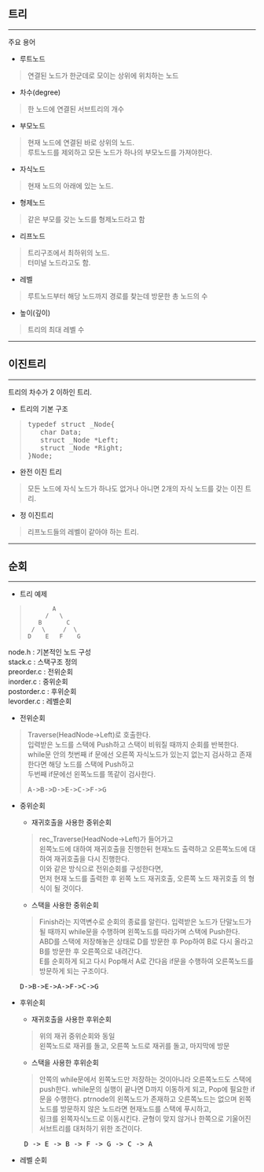 ## 트리
***

 주요 용어
- 루트노드
>연결된 노드가 한군데로 모이는 상위에 위치하는 노드
- 차수(degree)
> 한 노드에 연결된 서브트리의 개수
- 부모노드
> 현재 노드에 연결된 바로 상위의 노드.   
> 루트노드를 제외하고 모든 노드가 하나의 부모노드를 가져야한다.
- 자식노드
> 현재 노드의 아래에 있는 노드.
- 형제노드 
> 같은 부모를 갖는 노드를 형제노드라고 함
- 리프노드
> 트리구조에서 최하위의 노드.   
> 터미널 노드라고도 함.
- 레벨 
> 루트노드부터 해당 노드까지 경로를 찾는데 방문한 총 노드의 수
- 높이(깊이)
> 트리의 최대 레벨 수

***
## 이진트리
***
트리의 차수가 2 이하인 트리.   
- 트리의 기본 구조
><pre>
>typedef struct _Node{
>    char Data;
>    struct _Node *Left;
>    struct _Node *Right;
>}Node;
></pre>
- 완전 이진 트리 
> 모든 노드에 자식 노드가 하나도 없거나 아니면 2개의 자식 노드를 갖는 이진 트리.
- 정 이진트리
> 리프노드들의 레벨이 같아야 하는 트리.


***
## 순회
***
- 트리 예제

>            A
>          /   \
>        B       C
>      /  \     /  \
>     D    E   F    G
node.h : 기본적인 노드 구성      
stack.c : 스택구조 정의   
preorder.c : 전위순회   
inorder.c : 중위순회   
postorder.c : 후위순회   
levorder.c : 레벨순회   

- 전위순회
> Traverse(HeadNode->Left)로 호출한다.    
> 입력받은 노드를 스택에 Push하고 스택이 비워질 때까지 순회를 반복한다.   
> while문 안의 첫번째 if 문에선 오른쪽 자식노드가 있는지 없는지 검사하고 존재한다면 해당 노드를 스택에 Push하고   
> 두번째 if문에선 왼쪽노드를 똑같이 검사한다.
> <pre>A->B->D->E->C->F->G</pre>

- 중위순회
    - 재귀호출을 사용한 중위순회
    > rec_Traverse(HeadNode->Left)가 들어가고   
    > 왼쪽노드에 대하여 재귀호출을 진행한뒤 현재노드 출력하고 오른쪽노드에 대하여 재귀호출을 다시 진행한다.   
    > 이와 같은 방식으로 전위순회를 구성한다면,   
    > 먼저 현재 노드를 출력한 후 왼쪽 노드 재귀호출, 오른쪽 노드 재귀호출 의 형식이 될 것이다.
    - 스택을 사용한 중위순회
    > Finish라는 지역변수로 순회의 종료를 알린다.
    > 입력받은 노드가 단말노드가 될 때까지 while문을 수행하며 왼쪽노드를 따라가며 스택에 Push한다.   
    >ABD를 스택에 저장해놓은 상태로 D를 방문한 후 Pop하여 B로 다시 올라고 B를 방문한 후 오른쪽으로 내려간다.   
    > E를 순회하게 되고 다시 Pop해서 A로 간다음 if문을 수행하여 오른쪽노드를 방문하게 되는 구조이다.   
    <pre>D->B->E->A->F->C->G</pre>

- 후위순회
    - 재귀호출을 사용한 후위순회
    > 위의 재귀 중위순회와 동일   
    > 왼쪽노드로 재귀를 돌고, 오른쪽 노드로 재귀를 돌고, 마지막에 방문
    - 스택을 사용한 후위순회
    > 안쪽의 while문에서 왼쪽노드만 저장하는 것이아니라 오른쪽노드도 스택에 push한다. 
    > while문의 실행이 끝나면 D까지 이동하게 되고, Pop에 필요한 if문을 수행한다.
    > ptrnode의 왼쪽노드가 존재하고 오른쪽노드는 없으며 왼쪽노드를 방문하지 않은 노드라면 현재노드를 스택에 푸시하고,    
    > 링크를 왼쪽자식노드로 이동시킨다.
    > 균형이 맞지 않거나 한쪽으로 기울어진 서브트리를 대처하기 위한 조건이다.
    <pre> D -> E -> B -> F -> G -> C -> A </pre>
- 레벨 순회